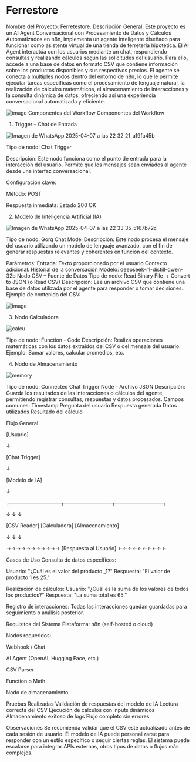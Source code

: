 # Ferrestore

Nombre del Proyecto: Ferretestore.
Descripción General: Este proyecto es un AI Agent Conversacional con Procesamiento de Datos y Cálculos Automatizados en n8n, implementa un agente inteligente diseñado para funcionar como asistente virtual de una tienda de ferretería hipotética. El AI Agent interactúa con los usuarios mediante un chat, respondiendo consultas y realizando cálculos según las solicitudes del usuario. Para ello, accede a una base de datos en formato CSV que contiene información sobre los productos disponibles y sus respectivos precios. El agente se conecta a múltiples nodos dentro del entorno de n8n, lo que le permite ejecutar tareas específicas como el procesamiento de lenguaje natural, la realización de cálculos matemáticos, el almacenamiento de interacciones y la consulta dinámica de datos, ofreciendo así una experiencia conversacional automatizada y eficiente.

![image](https://github.com/user-attachments/assets/3db8eb7f-6d91-4a87-9db9-bd424518649d)
Componentes del Workflow
Componentes del Workflow
1. Trigger – Chat de Entrada

![Imagen de WhatsApp 2025-04-07 a las 22 32 21_a19fa45b](https://github.com/user-attachments/assets/231b2dab-c90c-49c9-8ed0-c506dc4e38f5)

Tipo de nodo: Chat Trigger


Descripción: Este nodo funciona como el punto de entrada para la interacción del usuario. Permite que los mensajes sean enviados al agente desde una interfaz conversacional.


Configuración clave:


Método: POST


Respuesta inmediata: Estado 200 OK





2. Modelo de Inteligencia Artificial (IA)



![Imagen de WhatsApp 2025-04-07 a las 22 33 35_5167b72c](https://github.com/user-attachments/assets/063f3081-b571-4249-a6b0-d2220c9368af)

Tipo de nodo: Gorq Chat Model
Descripción: Este nodo procesa el mensaje del usuario utilizando un modelo de lenguaje avanzado, con el fin de generar respuestas relevantes y coherentes en función del contexto.

Parámetros:
Entrada: Texto proporcionado por el usuario
Contexto adicional: Historial de la conversación
Modelo: deepseek-r1-distill-qwen-32b
Nodo CSV – Fuente de Datos
Tipo de nodo: Read Binary File → Convert to JSON (o Read CSV)
Descripción: Lee un archivo CSV que contiene una base de datos utilizada por el agente para responder o tomar decisiones.
Ejemplo de contenido del CSV:


![image](https://github.com/user-attachments/assets/de79156c-c5e7-439b-84c9-516b631021bd)


3.  Nodo Calculadora



![calcu](https://github.com/user-attachments/assets/7ccfc87a-b77e-458a-ab50-c4da28738a84)

Tipo de nodo: Function - Code
Descripción: Realiza operaciones matemáticas con los datos extraídos del CSV o del mensaje del usuario.
Ejemplo: Sumar valores, calcular promedios, etc.

4.  Nodo de Almacenamiento



![memory](https://github.com/user-attachments/assets/f10c853b-3dd1-4350-819e-642d6c53490f)

Tipo de nodo: Connected Chat Trigger Node - Archivo JSON
Descripción: Guarda los resultados de las interacciones o cálculos del agente, permitiendo registrar consultas, respuestas y datos procesados.
Campos comunes:
Timestamp
Pregunta del usuario
Respuesta generada
Datos utilizados
Resultado del cálculo

 Flujo General
 
[Usuario] 

   ↓ 
   
[Chat Trigger] 

   ↓ 
   
[Modelo de IA]

   ↓
   
┌──────────────┬─────────────┬─────────────┐

↓              ↓             ↓

[CSV Reader]  [Calculadora] [Almacenamiento]

   ↓              ↓             ↓

   
   →→→→→→→→→→→ [Respuesta al Usuario] ←←←←←←←←←←
   

   

Casos de Uso
Consulta de datos específicos:

Usuario: "¿Cuál es el valor del producto _1?"
Respuesta: "El valor de producto 1 es 25."

Realización de cálculos:
Usuario: "¿Cuál es la suma de los valores de todos los productos?"
Respuesta: "La suma total es 65."

Registro de interacciones:
Todas las interacciones quedan guardadas para seguimiento o análisis posterior.

Requisitos del Sistema
Plataforma: n8n (self-hosted o cloud)

Nodos requeridos:

Webhook / Chat

AI Agent (OpenAI, Hugging Face, etc.)

CSV Parser

Function o Math

Nodo de almacenamiento


 Pruebas Realizadas
Validación de respuestas del modelo de IA
Lectura correcta del CSV
Ejecución de cálculos con inputs dinámicos
Almacenamiento exitoso de logs
Flujo completo sin errores


 Observaciones
Se recomienda validar que el CSV esté actualizado antes de cada sesión de usuario.
El modelo de IA puede personalizarse para responder con un estilo específico o seguir ciertas reglas.
El sistema puede escalarse para integrar APIs externas, otros tipos de datos o flujos más complejos.





